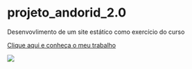 # projeto_andorid_2.0
 Desenvovlimento de um site estático como exercício do curso

<a href="https://rodrigopca42.github.io/projeto_andorid_2.0/">Clique aqui e conheça o meu trabalho</a>

<img src="qr-code_projeto_android.png">